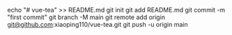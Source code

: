 echo "# vue-tea" >> README.md
git init
git add README.md
git commit -m "first commit"
git branch -M main
git remote add origin git@github.com:xiaoping110/vue-tea.git
git push -u origin main